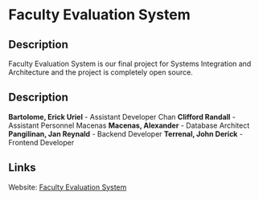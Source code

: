 # Faculty Evaluation System

## Description
Faculty Evaluation System is our final project for Systems
Integration and Architecture and the project is completely open source.

## Description
**Bartolome, Erick Uriel** - Assistant Developer Chan
**Clifford Randall** - Assistant Personnel Macenas
**Macenas, Alexander** - Database Architect
**Pangilinan, Jan Reynald** - Backend Developer
**Terrenal, John Derick** - Frontend Developer

## Links
Website: [Faculty Evaluation System](http://facultyevaluation.elementfx.com/)